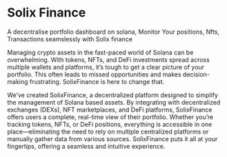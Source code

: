 # Solix Finance
A decentralise portfolio dashboard on solana, Monitor Your positions, Nfts, Transactions seamslessly with Solix finance

Managing crypto assets in the fast-paced world of Solana can be overwhelming. With tokens, NFTs, and DeFi investments spread across multiple wallets and platforms, it’s tough to get a clear picture of your portfolio. This often leads to missed opportunities and makes decision-making frustrating. SolixFinance is here to change that.

We’ve created SolixFinance, a decentralized platform designed to simplify the management of Solana based assets. By integrating with decentralized exchanges (DEXs), NFT marketplaces, and DeFi platforms, SolixFinance offers users a complete, real-time view of their portfolio. Whether you’re tracking tokens, NFTs, or DeFi positions, everything is accessible in one place—eliminating the need to rely on multiple centralized platforms or manually gather data from various sources. SolixFinance puts it all at your fingertips, offering a seamless and intuitive experience.
